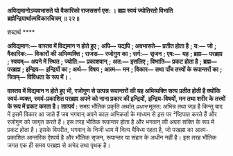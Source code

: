 **अविद्यमानोऽप्यवभासते यो** **वैकारिको राजससर्ग एस: ।** **ब्रह्म स्वयं ज्योतिरतो विभाति** **ब्रह्मेन्द्रियार्थात्मविकारचित्रम् ॥ २२॥** 

शब्दार्थ **** 

**अविद्यमान:—** **वास्तव में विद्यमान न होते हुए** **; अपि—** **यद्यपि** **; अवभासते—** **प्रतीत होता है** **; य:—** **जो** **; वैकारिक:—** **विकारों की** **अभिव्यक्ति** **; राजस—** **रजोगुण का** **; सर्ग:—** **सृजन** **; एष:—** **यह** **; ब्रह्म—** **परब्रह्म** **; स्वयम्—** **अपने में स्थित** **; ज्योति:—** **प्रकाशवान्** **;** **अत:—** **इसलिए** **; विभाति—** **प्रकट होता है** **; ब्रह्म—** **परब्रह्म** **; इन्द्रिय—** **इन्द्रियों का** **; अर्थ—** **विषय** **; आत्म—** **मन** **; विकार—** **तथा** **पाँच तत्त्वों के रूपान्तरों का** **; चित्रम्—** **विविधता के रूप में।** **.** 

**वास्तव में विद्यमान न होते हुए भी, रजोगुण से उत्पन्न रूपान्तरों की यह अभिव्यक्ति सत्य** **प्रतीत होती है क्योंकि स्वयं-व्यक्त, स्वयं-प्रकाशित परब्रह्म अपने को नाना प्रकार की इन्द्रियों,** **इन्द्रिय-विषयों, मन तथा शरीर के तत्त्वों के रूप में प्रकट करता है।** **तात्पर्य :** समग्र भौतिक प्रकृति अर्थात् *प्रधान* मूलत: अभिन्न तथा जड़ है किन्तु बाद में इसमें विकार आ जाते हैं जब भगवान् अपने काल अभिकर्ता के माध्यम से इस पर ²ष्टिपात करते हैं और रजोगुण को जागृत करते हैं। इस तरह भौतिक रूपान्तर होता है और भगवान् की अपरा शक्ति के रूप में प्रकट होता है। इसके विपरीत, भगवान् के निजी धाम में नित्य वैविध्य रहता है, जो परब्रह्म का आत्म-प्रकाशित आन्तरिक ऐश्वर्य है और भौतिक सृजन, रूपान्तर या संहार के अधीन नहीं है। इस तरह भौतिक जगत एक ही समय परब्रह्म से अभेद तथा पृथक् है।  